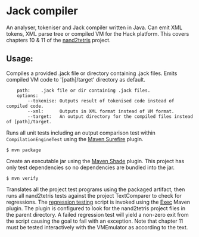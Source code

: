 # Jack compiler
An analyser, tokeniser and Jack compiler written in Java. Can emit XML tokens, XML parse tree or compiled VM for the 
Hack platform. This covers chapters 10 & 11 of the [nand2tetris](https://www.nand2tetris.org/) project.

## Usage:
Compiles a provided .jack file or directory containing .jack files.
Emits compiled VM code to '[path]/target' directory as default.

```$ java -jar ./target/compiler-1.0-shaded.jar [filepath] [option]
    path:    .jack file or dir containing .jack files.
    options:
        --tokenise: Outputs result of tokenised code instead of compiled code.
        --xml:      Outputs in XML format instead of VM format.
        --target:   An output directory for the compiled files instead of [path]/target.
```

Runs all unit tests including an output comparison test within `CompilationEngineTest` using the [Maven Surefire](https://maven.apache.org/surefire/maven-surefire-plugin/)
plugin.

`$ mvn package`

Create an executable jar using the [Maven Shade](https://maven.apache.org/plugins/maven-shade-plugin/) plugin. This
project has only test dependencies so no dependencies are bundled into the jar.

`$ mvn verify`

Translates all the project test programs using the packaged artifact, then runs all nand2tetris tests against the
project TextComparer to check for regressions. The [regression testing](./regression.sh) script is invoked using the
[Exec](https://www.mojohaus.org/exec-maven-plugin/) Maven plugin. The plugin is configured to look for the nand2tetris
project files in the parent directory. A failed regression test will yield a non-zero exit from the script causing the
goal to fail with an exception. Note that chapter 11 must be tested interactively with the VMEmulator as according to 
the text.